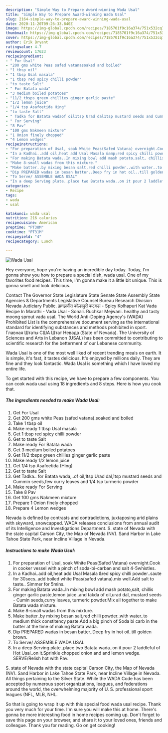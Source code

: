 ```yaml
---
description: "Simple Way to Prepare Award-winning Wada Usal"
title: "Simple Way to Prepare Award-winning Wada Usal"
slug: 2164-simple-way-to-prepare-award-winning-wada-usal
date: 2020-11-20T09:26:33.840Z
image: https://img-global.cpcdn.com/recipes/7185701f9c16a374/751x532cq70/wada-usal-recipe-main-photo.jpg
thumbnail: https://img-global.cpcdn.com/recipes/7185701f9c16a374/751x532cq70/wada-usal-recipe-main-photo.jpg
cover: https://img-global.cpcdn.com/recipes/7185701f9c16a374/751x532cq70/wada-usal-recipe-main-photo.jpg
author: Erik Bryant
ratingvalue: 4.7
reviewcount: 17623
recipeingredient:
- " For Usal"
- "200 gms white Peas safed vatanasoaked and boiled"
- "1 tbsp oil"
- "1 tbsp Usal masala"
- "1 tbsp red spicy chilli powder"
- "to taste Salt"
- " For Batata wada"
- "3 medium boiled potatoes"
- "11/2 tbsps green chillies ginger garlic paste"
- "1/2 lemon juice"
- "1/4 tsp Asafoetida Hing"
- "to taste Salt"
- " Tadka for Batata wadaof oil1tsp Urad dal1tsp mustard seeds and Cummin seedsfew curry leaves and 14 tsp turmeric powder"
- " For Serving"
- "8 Pav"
- "100 gms Nakmeen mixture"
- "1 Onion finely chopped"
- "4 Lemon wedges"
recipeinstructions:
- "For preparation of Usal, soak White Peas(Safed Vatana) overnight.Cook in cooker vessel with a pinch of soda-bi-carban and salt 4-5whistles."
- "In a Kadhai..add oil,heat add Usal Masala &amp;red spicy chilli powder..saute for 30secs..add boiled white Peas(safed vatana).mix well.Add salt to taste.. Simmer for 5mins."
- "For making Batata wada..In mixing bowl add mash potato,salt, chillis ginger garlic paste,lemon juice..and takda of oil,urad dal, mustard seeds - Cumin seeds,curry leaves, turmeric powder.Mix all together to make Batata wada mixture."
- "Make 8-small wadas from this mixture."
- "Make batter..by mixing besan salt,red chilli powder..with water..to medium thick constitency paste.Add a big pinch of Soda bi carb in the batter at the time of making Batata wada."
- "Dip PREPARED wadas in besan batter..Deep fry in hot oil..till golden brown."
- "To Serve/ ASSEMBLE WADA USAL"
- "In a deep Serving plate..place two Batata wada..on it pour 2 laddleful of Hot Usal..on it.Sprinkle chopped onion and and lemon wedge. SERVE/Relish hot with Pav."
categories:
- Recipe
tags:
- wada
- usal

katakunci: wada usal 
nutrition: 216 calories
recipecuisine: American
preptime: "PT38M"
cooktime: "PT31M"
recipeyield: "4"
recipecategory: Lunch

---
```



![Wada Usal](https://img-global.cpcdn.com/recipes/7185701f9c16a374/751x532cq70/wada-usal-recipe-main-photo.jpg)

Hey everyone, hope you're having an incredible day today. Today, I'm gonna show you how to prepare a special dish, wada usal. One of my favorites food recipes. This time, I'm gonna make it a little bit unique. This is gonna smell and look delicious.

Contact The Governor State Legislature State Senate State Assembly State Agencies &amp; Departments Legislative Counsel Bureau Research Division Nevada Judiciary Public. झणझणीत कोल्हापुरी कटवडा - Spicy Kolhapuri Kat Vada Recipe In Marathi - Vada Usal - Sonali. Ruchkar Mejwani. healthy and tasty moong sprout vada usal. The World Anti-Doping Agency&#39;s (WADA) Prohibited List is the comprehensive document serving as the international standard for identifying substances and methods prohibited in sport. Главная Штаты США Штат Невада (State of Nevada). The University of Sciences and Arts in Lebanon (USAL) has been committed to contributing to scientific research for the betterment of our Lebanese community.

Wada Usal is one of the most well liked of recent trending meals on earth. It is simple, it's fast, it tastes delicious. It's enjoyed by millions daily. They are fine and they look fantastic. Wada Usal is something which I have loved my entire life.


To get started with this recipe, we have to prepare a few components. You can cook wada usal using 18 ingredients and 8 steps. Here is how you cook that.

<!--inarticleads1-->

##### The ingredients needed to make Wada Usal:

1. Get  For Usal
1. Get 200 gms white Peas (safed vatana).soaked and boiled
1. Take 1 tbsp oil
1. Make ready 1 tbsp Usal masala
1. Get 1 tbsp red spicy chilli powder
1. Get to taste Salt
1. Make ready  For Batata wada
1. Get 3 medium boiled potatoes
1. Get 11/2 tbsps green chillies ginger garlic paste
1. Make ready 1/2 lemon juice
1. Get 1/4 tsp Asafoetida (Hing)
1. Get to taste Salt
1. Get  Tadka.. for Batata wada,..of oil,1tsp Urad dal,1tsp mustard seeds and Cummin seeds,few curry leaves and 1/4 tsp turmeric powder
1. Make ready  For Serving
1. Take 8 Pav
1. Get 100 gms Nakmeen mixture
1. Prepare 1 Onion finely chopped
1. Prepare 4 Lemon wedges


Nevada is defined by contrasts and contradictions, juxtaposing arid plains with skyward, snowcapped. WADA releases conclusions from annual audit of its Intelligence and Investigations Department. S. state of Nevada with the state capital Carson City, the Map of Nevada (NV). Sand Harbor in Lake Tahoe State Park, near Incline Village in Nevada. 

<!--inarticleads2-->

##### Instructions to make Wada Usal:

1. For preparation of Usal, soak White Peas(Safed Vatana) overnight.Cook in cooker vessel with a pinch of soda-bi-carban and salt 4-5whistles.
1. In a Kadhai..add oil,heat add Usal Masala &amp;red spicy chilli powder..saute for 30secs..add boiled white Peas(safed vatana).mix well.Add salt to taste.. Simmer for 5mins.
1. For making Batata wada..In mixing bowl add mash potato,salt, chillis ginger garlic paste,lemon juice..and takda of oil,urad dal, mustard seeds - Cumin seeds,curry leaves, turmeric powder.Mix all together to make Batata wada mixture.
1. Make 8-small wadas from this mixture.
1. Make batter..by mixing besan salt,red chilli powder..with water..to medium thick constitency paste.Add a big pinch of Soda bi carb in the batter at the time of making Batata wada.
1. Dip PREPARED wadas in besan batter..Deep fry in hot oil..till golden brown.
1. To Serve/ ASSEMBLE WADA USAL
1. In a deep Serving plate..place two Batata wada..on it pour 2 laddleful of Hot Usal..on it.Sprinkle chopped onion and and lemon wedge. SERVE/Relish hot with Pav.


S. state of Nevada with the state capital Carson City, the Map of Nevada (NV). Sand Harbor in Lake Tahoe State Park, near Incline Village in Nevada. All things pertaining to the Silver State. While the WADA Code has been accepted by numerous sport organizations, leagues, and federations around the world, the overwhelming majority of U. S. professional sport leagues (NFL, MLB, NHL. 

So that is going to wrap it up with this special food wada usal recipe. Thank you very much for your time. I'm sure you will make this at home. There's gonna be more interesting food in home recipes coming up. Don't forget to save this page on your browser, and share it to your loved ones, friends and colleague. Thank you for reading. Go on get cooking!
